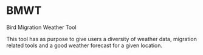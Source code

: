 # BMWT
Bird Migration Weather Tool

This tool has as purpose to give users a diversity of weather data, migration related tools and a good weather forecast for a given location.
